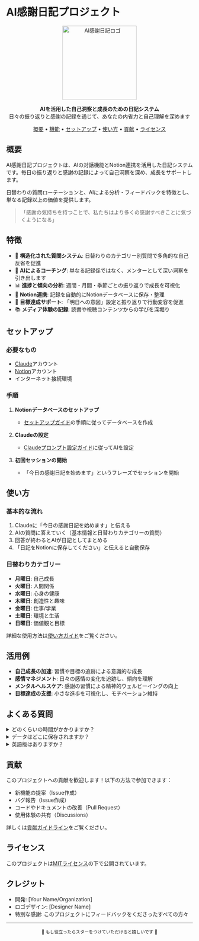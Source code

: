 # AI感謝日記プロジェクト

<p align="center">
  <img src="assets/logo.png" alt="AI感謝日記ロゴ" width="200"/>
</p>

<p align="center">
  <b>AIを活用した自己洞察と成長のための日記システム</b><br>
  日々の振り返りと感謝の記録を通じて、あなたの内省力と自己理解を深めます
</p>

<p align="center">
  <a href="#概要">概要</a> •
  <a href="#機能">機能</a> •
  <a href="#セットアップ">セットアップ</a> •
  <a href="#使い方">使い方</a> •
  <a href="#貢献">貢献</a> •
  <a href="#ライセンス">ライセンス</a>
</p>

## 概要

AI感謝日記プロジェクトは、AIの対話機能とNotion連携を活用した日記システムです。毎日の振り返りと感謝の記録によって自己洞察を深め、成長をサポートします。

日替わりの質問ローテーションと、AIによる分析・フィードバックを特徴とし、単なる記録以上の価値を提供します。

> 「感謝の気持ちを持つことで、私たちはより多くの感謝すべきことに気づくようになる」

## 特徴

- 🧠 **構造化された質問システム**: 日替わりのカテゴリー別質問で多角的な自己反省を促進
- 🤖 **AIによるコーチング**: 単なる記録係ではなく、メンターとして深い洞察を引き出します
- 📊 **進捗と傾向の分析**: 週間・月間・季節ごとの振り返りで成長を可視化
- 📝 **Notion連携**: 記録を自動的にNotionデータベースに保存・整理
- 🎯 **目標達成サポート**: 「明日への意図」設定と振り返りで行動変容を促進
- 📚 **メディア体験の記録**: 読書や視聴コンテンツからの学びを深堀り

## セットアップ

### 必要なもの
- [Claude](https://claude.ai/)アカウント
- [Notion](https://www.notion.so/)アカウント
- インターネット接続環境

### 手順

1. **Notionデータベースのセットアップ**
   - [セットアップガイド](docs/notion-setup.md)の手順に従ってデータベースを作成

2. **Claudeの設定**
   - [Claudeプロンプト設定ガイド](docs/claude-setup.md)に従ってAIを設定

3. **初回セッションの開始**
   - 「今日の感謝日記を始めます」というフレーズでセッションを開始

## 使い方

### 基本的な流れ

1. Claudeに「今日の感謝日記を始めます」と伝える
2. AIの質問に答えていく（基本情報と日替わりカテゴリーの質問）
3. 回答が終わるとAIが日記としてまとめる
4. 「日記をNotionに保存してください」と伝えると自動保存

### 日替わりカテゴリー

- **月曜日**: 自己成長
- **火曜日**: 人間関係
- **水曜日**: 心身の健康
- **木曜日**: 創造性と趣味
- **金曜日**: 仕事/学業
- **土曜日**: 環境と生活
- **日曜日**: 価値観と目標

詳細な使用方法は[使い方ガイド](docs/usage-guide.md)をご覧ください。

## 活用例

- **自己成長の加速**: 習慣や目標の追跡による意識的な成長
- **感情マネジメント**: 日々の感情の変化を追跡し、傾向を理解
- **メンタルヘルスケア**: 感謝の習慣による精神的ウェルビーイングの向上
- **目標達成の支援**: 小さな進歩を可視化し、モチベーション維持

## よくある質問

<details>
<summary>どのくらいの時間がかかりますか？</summary>
通常のセッションは10〜15分程度です。慣れてくると短縮できますが、深い内省のためにはゆっくり時間をかけることをおすすめします。
</details>

<details>
<summary>データはどこに保存されますか？</summary>
すべてのデータはあなたのNotion内に保存されます。AIはデータを保持しません。
</details>

<details>
<summary>英語版はありますか？</summary>
現在は日本語版のみの提供ですが、将来的に英語版の提供も検討しています。
</details>

## 貢献

このプロジェクトへの貢献を歓迎します！以下の方法で参加できます：

- 新機能の提案（Issue作成）
- バグ報告（Issue作成）
- コードやドキュメントの改善（Pull Request）
- 使用体験の共有（Discussions）

詳しくは[貢献ガイドライン](CONTRIBUTING.md)をご覧ください。

## ライセンス

このプロジェクトは[MITライセンス](LICENSE)の下で公開されています。

## クレジット

- 開発: [Your Name/Organization]
- ロゴデザイン: [Designer Name]
- 特別な感謝: このプロジェクトにフィードバックをくださったすべての方々

---

<p align="center">
  <sub>🌟 もし役立ったらスターをつけていただけると嬉しいです 🌟</sub>
</p>
